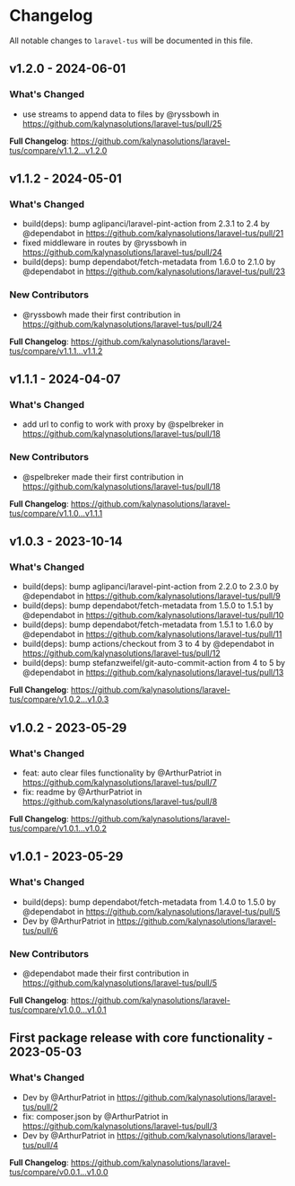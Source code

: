 # Changelog

All notable changes to `laravel-tus` will be documented in this file.

## v1.2.0 - 2024-06-01

### What's Changed

* use streams to append data to files by @ryssbowh in https://github.com/kalynasolutions/laravel-tus/pull/25

**Full Changelog**: https://github.com/kalynasolutions/laravel-tus/compare/v1.1.2...v1.2.0

## v1.1.2 - 2024-05-01

### What's Changed

* build(deps): bump aglipanci/laravel-pint-action from 2.3.1 to 2.4 by @dependabot in https://github.com/kalynasolutions/laravel-tus/pull/21
* fixed middleware in routes by @ryssbowh in https://github.com/kalynasolutions/laravel-tus/pull/24
* build(deps): bump dependabot/fetch-metadata from 1.6.0 to 2.1.0 by @dependabot in https://github.com/kalynasolutions/laravel-tus/pull/23

### New Contributors

* @ryssbowh made their first contribution in https://github.com/kalynasolutions/laravel-tus/pull/24

**Full Changelog**: https://github.com/kalynasolutions/laravel-tus/compare/v1.1.1...v1.1.2

## v1.1.1 - 2024-04-07

### What's Changed

* add url to config to work with proxy by @spelbreker in https://github.com/kalynasolutions/laravel-tus/pull/18

### New Contributors

* @spelbreker made their first contribution in https://github.com/kalynasolutions/laravel-tus/pull/18

**Full Changelog**: https://github.com/kalynasolutions/laravel-tus/compare/v1.1.0...v1.1.1

## v1.0.3 - 2023-10-14

### What's Changed

- build(deps): bump aglipanci/laravel-pint-action from 2.2.0 to 2.3.0 by @dependabot in https://github.com/kalynasolutions/laravel-tus/pull/9
- build(deps): bump dependabot/fetch-metadata from 1.5.0 to 1.5.1 by @dependabot in https://github.com/kalynasolutions/laravel-tus/pull/10
- build(deps): bump dependabot/fetch-metadata from 1.5.1 to 1.6.0 by @dependabot in https://github.com/kalynasolutions/laravel-tus/pull/11
- build(deps): bump actions/checkout from 3 to 4 by @dependabot in https://github.com/kalynasolutions/laravel-tus/pull/12
- build(deps): bump stefanzweifel/git-auto-commit-action from 4 to 5 by @dependabot in https://github.com/kalynasolutions/laravel-tus/pull/13

**Full Changelog**: https://github.com/kalynasolutions/laravel-tus/compare/v1.0.2...v1.0.3

## v1.0.2 - 2023-05-29

### What's Changed

- feat: auto clear files functionality by @ArthurPatriot in https://github.com/kalynasolutions/laravel-tus/pull/7
- fix: readme by @ArthurPatriot in https://github.com/kalynasolutions/laravel-tus/pull/8

**Full Changelog**: https://github.com/kalynasolutions/laravel-tus/compare/v1.0.1...v1.0.2

## v1.0.1 - 2023-05-29

### What's Changed

- build(deps): bump dependabot/fetch-metadata from 1.4.0 to 1.5.0 by @dependabot in https://github.com/kalynasolutions/laravel-tus/pull/5
- Dev by @ArthurPatriot in https://github.com/kalynasolutions/laravel-tus/pull/6

### New Contributors

- @dependabot made their first contribution in https://github.com/kalynasolutions/laravel-tus/pull/5

**Full Changelog**: https://github.com/kalynasolutions/laravel-tus/compare/v1.0.0...v1.0.1

## First package release with core functionality - 2023-05-03

### What's Changed

- Dev by @ArthurPatriot in https://github.com/kalynasolutions/laravel-tus/pull/2
- fix: composer.json by @ArthurPatriot in https://github.com/kalynasolutions/laravel-tus/pull/3
- Dev by @ArthurPatriot in https://github.com/kalynasolutions/laravel-tus/pull/4

**Full Changelog**: https://github.com/kalynasolutions/laravel-tus/compare/v0.0.1...v1.0.0
